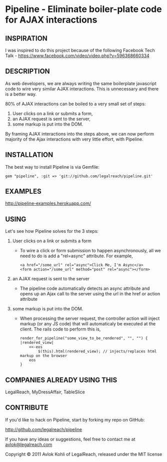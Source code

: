 Pipeline - Eliminate boiler-plate code for AJAX interactions
============================================================

## INSPIRATION

I was inspired to do this project because of the following Facebook Tech Talk - https://www.facebook.com/video/video.php?v=596368660334

## DESCRIPTION

As web developers, we are always writing the same boilerplate javascript code to wire very similar AJAX interactions. This is unnecessary and there is a better way.

80% of AJAX interactions can be boiled to a very small set of steps:

1. User clicks on a link or submits a form, 
2. an AJAX request is sent to the server, 
3. some markup is put into the DOM.

By framing AJAX interactions into the steps above, we can now perform majority of the Ajax interactions with very little effort, with Pipeline.


## INSTALLATION

The best way to install Pipeline is via Gemfile:

    gem "pipeline", :git => 'git://github.com/legalreach/pipeline.git'

## EXAMPLES

http://pipeline-examples.herokuapp.com/

## USING

Let's see how Pipeline solves for the 3 steps:

1. User clicks on a link or submits a form

	* To wire a click or form submission to happen asynchronously, all we need to do is add a "rel=async" attribute. For example,
		
		```
		<a href="/some_url" rel="async">Click Me, I'm Async</a>
		<form action="/some_url" method="post" rel="async"></form>
		```

1. an AJAX request is sent to the server

	* The pipeline code automatically detects an async attribute and opens up an Ajax call to the server using the url in the href or action attribute

3. some markup is put into the DOM.
	
	* When processing the server request, the controller action will inject markup (or any JS code) that will automaticaly be executed at the client. The rails code to perform this is,
	
		```
		render_for_pipeline("some_view_to_be_rendered", "", "") { |rendered_view| 
			<<-eos
				$(this).html(rendered_view); // injects/replaces html markup on the browser
			eos
		}
		```

## COMPANIES ALREADY USING THIS

LegalReach, MyDressAffair, TableSlice

## CONTRIBUTE

If you'd like to hack on Pipeline, start by forking my repo on GitHub:

http://github.com/legalreach/pipeline

If you have any ideas or suggestions, feel free to contact me at avlok@legalreach.com


Copyright © 2011 Avlok Kohli of LegalReach, released under the MIT license